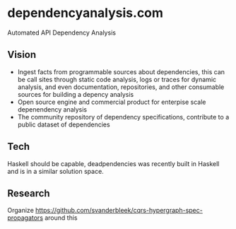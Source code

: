 # dependencyanalysis.com

Automated API Dependency Analysis

## Vision

* Ingest facts from programmable sources about dependencies, this can be call sites through static code analysis, logs or traces for dynamic analysis, and even documentation, repositories, and other consumable sources for building a depency analysis
* Open source engine and commercial product for enterpise scale depenendency analysis
* The community repository of dependency specifications, contribute to a public dataset of dependencies

## Tech

Haskell should be capable, deadpendencies was recently built in Haskell and is in a similar solution space.

## Research

Organize https://github.com/svanderbleek/cqrs-hypergraph-spec-propagators around this
